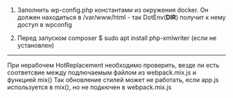 1. Заполнить wp-config.php константами из окружения docker. Он должен находиться в /var/www/html - так DotEnv(__DIR__) получит к нему доступ в wpconfig

2. Перед запуском composer
	$ sudo apt install php-xmlwriter (если не установлен)

***

При нерабочем HotReplacement необходимо проверить, везде ли есть соответсвие между
подлючаемым файлом из webpack.mix.js и функцией mix()
Так обновление стилей может не работать, если app.js используется в mix(), но не подкючен в 
webpack.mix.js
